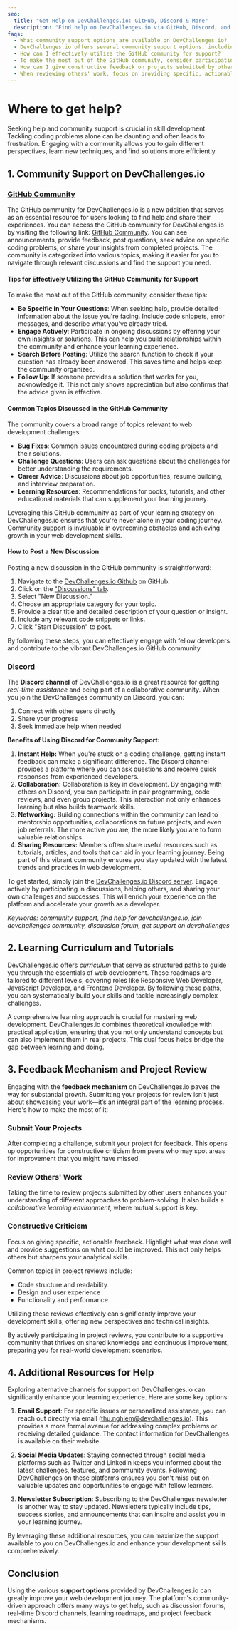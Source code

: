 ```yaml
---
seo:
  title: "Get Help on DevChallenges.io: GitHub, Discord & More"
  description: "Find help on DevChallenges.io via GitHub, Discord, and more. Enhance your coding skills with community support and feedback."
faqs:
  - What community support options are available on DevChallenges.io?
  - DevChallenges.io offers several community support options, including a GitHub community and a Discord channel. These platforms allow users to seek help, share knowledge, and engage with fellow developers.
  - How can I effectively utilize the GitHub community for support?
  - To make the most out of the GitHub community, consider participating actively by asking questions, sharing your projects, and engaging in discussions. Be sure to search for existing topics before posting new discussions to find relevant information quickly.
  - How can I give constructive feedback on projects submitted by others?
  - When reviewing others' work, focus on providing specific, actionable feedback. Highlight what works well in their project while also suggesting areas for improvement to foster growth and learning within the community.
---
```


# Where to get help?

Seeking help and community support is crucial in skill development. Tackling coding problems alone can be daunting and often leads to frustration. Engaging with a community allows you to gain different perspectives, learn new techniques, and find solutions more efficiently.

## 1. Community Support on DevChallenges.io

### [GitHub Community](https://github.com/orgs/devchallenges-io/discussions)

The GitHub community for DevChallenges.io is a new addition that serves as an essential resource for users looking to find help and share their experiences. You can access the GitHub community for DevChallenges.io by visiting the following link: [GitHub Community](https://github.com/orgs/devchallenges-io/discussions). You can see announcements, provide feedback, post questions, seek advice on specific coding problems, or share your insights from completed projects. The community is categorized into various topics, making it easier for you to navigate through relevant discussions and find the support you need.

#### Tips for Effectively Utilizing the GitHub Community for Support

To make the most out of the GitHub community, consider these tips:

- **Be Specific in Your Questions**: When seeking help, provide detailed information about the issue you're facing. Include code snippets, error messages, and describe what you've already tried.
- **Engage Actively**: Participate in ongoing discussions by offering your own insights or solutions. This can help you build relationships within the community and enhance your learning experience.
- **Search Before Posting**: Utilize the search function to check if your question has already been answered. This saves time and helps keep the community organized.
- **Follow Up**: If someone provides a solution that works for you, acknowledge it. This not only shows appreciation but also confirms that the advice given is effective.

#### Common Topics Discussed in the GitHub Community

The community covers a broad range of topics relevant to web development challenges:

- **Bug Fixes**: Common issues encountered during coding projects and their solutions.
- **Challenge Questions**: Users can ask questions about the challenges for better understanding the requirements.
- **Career Advice**: Discussions about job opportunities, resume building, and interview preparation.
- **Learning Resources**: Recommendations for books, tutorials, and other educational materials that can supplement your learning journey.

Leveraging this GitHub community as part of your learning strategy on DevChallenges.io ensures that you're never alone in your coding journey. Community support is invaluable in overcoming obstacles and achieving growth in your web development skills.

#### How to Post a New Discussion

Posting a new discussion in the GitHub community is straightforward:

1.  Navigate to the [DevChallenges.io Github](https://github.com/devchallenges-io) on GitHub.
2.  Click on the ["Discussions" tab](https://github.com/orgs/devchallenges-io/discussions).
3.  Select "New Discussion."
4.  Choose an appropriate category for your topic.
5.  Provide a clear title and detailed description of your question or insight.
6.  Include any relevant code snippets or links.
7.  Click "Start Discussion" to post.

By following these steps, you can effectively engage with fellow developers and contribute to the vibrant DevChallenges.io GitHub community.

### [Discord](https://discord.com/invite/3R6vFeM)

The **Discord channel** of DevChallenges.io is a great resource for getting _real-time assistance_ and being part of a collaborative community. When you join the DevChallenges community on Discord, you can:

1.  Connect with other users directly
2.  Share your progress
3.  Seek immediate help when needed

**Benefits of Using Discord for Community Support:**

1.  **Instant Help:** When you're stuck on a coding challenge, getting instant feedback can make a significant difference. The Discord channel provides a platform where you can ask questions and receive quick responses from experienced developers.
2.  **Collaboration:** Collaboration is key in development. By engaging with others on Discord, you can participate in pair programming, code reviews, and even group projects. This interaction not only enhances learning but also builds teamwork skills.
3.  **Networking:** Building connections within the community can lead to mentorship opportunities, collaborations on future projects, and even job referrals. The more active you are, the more likely you are to form valuable relationships.
4.  **Sharing Resources:** Members often share useful resources such as tutorials, articles, and tools that can aid in your learning journey. Being part of this vibrant community ensures you stay updated with the latest trends and practices in web development.

To get started, simply join the [DevChallenges.io Discord server](https://discord.com/invite/3R6vFeM). Engage actively by participating in discussions, helping others, and sharing your own challenges and successes. This will enrich your experience on the platform and accelerate your growth as a developer.

_Keywords: community support, find help for devchallenges.io, join devchallenges community, discussion forum, get support on devchallenges_

## 2. Learning Curriculum and Tutorials

DevChallenges.io offers _curriculum_ that serve as structured paths to guide you through the essentials of web development. These roadmaps are tailored to different levels, covering roles like Responsive Web Developer, JavaScript Developer, and Frontend Developer. By following these paths, you can systematically build your skills and tackle increasingly complex challenges.

A comprehensive learning approach is crucial for mastering web development. DevChallenges.io combines theoretical knowledge with practical application, ensuring that you not only understand concepts but can also implement them in real projects. This dual focus helps bridge the gap between learning and doing.

## 3. Feedback Mechanism and Project Review

Engaging with the **feedback mechanism** on DevChallenges.io paves the way for substantial growth. Submitting your projects for review isn't just about showcasing your work—it’s an integral part of the learning process. Here's how to make the most of it:

### Submit Your Projects

After completing a challenge, submit your project for feedback. This opens up opportunities for constructive criticism from peers who may spot areas for improvement that you might have missed.

### Review Others' Work

Taking the time to review projects submitted by other users enhances your understanding of different approaches to problem-solving. It also builds a _collaborative learning environment_, where mutual support is key.

### Constructive Criticism

Focus on giving specific, actionable feedback. Highlight what was done well and provide suggestions on what could be improved. This not only helps others but sharpens your analytical skills.

Common topics in project reviews include:

- Code structure and readability
- Design and user experience
- Functionality and performance

Utilizing these reviews effectively can significantly improve your development skills, offering new perspectives and technical insights.

By actively participating in project reviews, you contribute to a supportive community that thrives on shared knowledge and continuous improvement, preparing you for real-world development scenarios.

## 4. Additional Resources for Help

Exploring alternative channels for support on DevChallenges.io can significantly enhance your learning experience. Here are some key options:

1.  **Email Support**: For specific issues or personalized assistance, you can reach out directly via email ([thu.nghiem@devchallenges.io](mailto:thu.nghiem@devchallenges.io)). This provides a more formal avenue for addressing complex problems or receiving detailed guidance. The contact information for DevChallenges is available on their website.

2.  **Social Media Updates**: Staying connected through social media platforms such as Twitter and LinkedIn keeps you informed about the latest challenges, features, and community events. Following DevChallenges on these platforms ensures you don't miss out on valuable updates and opportunities to engage with fellow learners.
3.  **Newsletter Subscription**: Subscribing to the DevChallenges newsletter is another way to stay updated. Newsletters typically include tips, success stories, and announcements that can inspire and assist you in your learning journey.

By leveraging these additional resources, you can maximize the support available to you on DevChallenges.io and enhance your development skills comprehensively.

## Conclusion

Using the various **support options** provided by DevChallenges.io can greatly improve your web development journey. The platform's community-driven approach offers many ways to get help, such as discussion forums, real-time Discord channels, learning roadmaps, and project feedback mechanisms.
